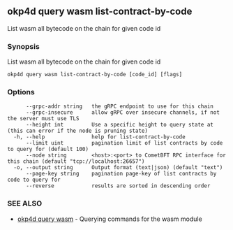 ## okp4d query wasm list-contract-by-code

List wasm all bytecode on the chain for given code id

### Synopsis

List wasm all bytecode on the chain for given code id

```
okp4d query wasm list-contract-by-code [code_id] [flags]
```

### Options

```
      --grpc-addr string   the gRPC endpoint to use for this chain
      --grpc-insecure      allow gRPC over insecure channels, if not the server must use TLS
      --height int         Use a specific height to query state at (this can error if the node is pruning state)
  -h, --help               help for list-contract-by-code
      --limit uint         pagination limit of list contracts by code to query for (default 100)
      --node string        <host>:<port> to CometBFT RPC interface for this chain (default "tcp://localhost:26657")
  -o, --output string      Output format (text|json) (default "text")
      --page-key string    pagination page-key of list contracts by code to query for
      --reverse            results are sorted in descending order
```

### SEE ALSO

* [okp4d query wasm](okp4d_query_wasm.md)	 - Querying commands for the wasm module

